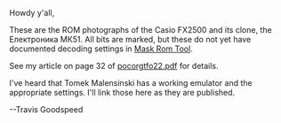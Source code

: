 Howdy y'all,

These are the ROM photographs of the Casio FX2500 and its clone, the
Електроника МК51.  All bits are marked, but these do not yet have
documented decoding settings in [Mask Rom
Tool](https://github.com/travisgoodspeed/maskromtool/).

See my article on page 32 of
[pocorgtfo22.pdf](https://github.com/angea/pocorgtfo/blob/master/releases/pocorgtfo22.pdf)
for details.

I've heard that Tomek Malensinski has a working emulator and the
appropriate settings.  I'll link those here as they are published.

--Travis Goodspeed
